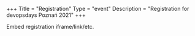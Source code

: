 +++
Title = "Registration"
Type = "event"
Description = "Registration for devopsdays Poznań 2021"
+++

<div style="width:100%; text-align:left;">

Embed registration iframe/link/etc.
</div></div>
</div>
